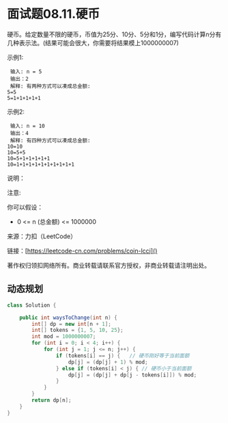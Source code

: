 # 面试题08.11.硬币
硬币。给定数量不限的硬币，币值为25分、10分、5分和1分，编写代码计算n分有几种表示法。(结果可能会很大，你需要将结果模上1000000007)

示例1:

```
 输入: n = 5
 输出：2
 解释: 有两种方式可以凑成总金额:
5=5
5=1+1+1+1+1
```
示例2:

```
 输入: n = 10
 输出：4
 解释: 有四种方式可以凑成总金额:
10=10
10=5+5
10=5+1+1+1+1+1
10=1+1+1+1+1+1+1+1+1+1
```
说明：

注意:

你可以假设：

- 0 <= n (总金额) <= 1000000

来源：力扣（LeetCode）

链接：[https://leetcode-cn.com/problems/coin-lcci]()

著作权归领扣网络所有。商业转载请联系官方授权，非商业转载请注明出处。

## 动态规划
```java
class Solution {

    public int waysToChange(int n) {
        int[] dp = new int[n + 1];
        int[] tokens = {1, 5, 10, 25};
        int mod = 1000000007;
        for (int i = 0; i < 4; i++) {
            for (int j = 1; j <= n; j++) {
                if (tokens[i] == j) {   // 硬币刚好等于当前面额
                    dp[j] = (dp[j] + 1) % mod;  
                } else if (tokens[i] < j) { // 硬币小于当前面额
                    dp[j] = (dp[j] + dp[j - tokens[i]]) % mod;
                }
            }
        }
        return dp[n];
    }
}
```
